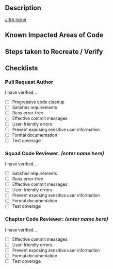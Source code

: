 [//]: # (VERIFY ALL TESTS AND LINT CHECKS PASS LOCALLY BEFORE PROCEEDING)

[//]: # (can i haz gif plz, kthxbye)

## Description
[//]: # (Replace "PROJECT-ISSUE" in the link below with the ticket number, eg. "ARCH-37")
[JIRA ticket](https://ifitdev.atlassian.net/browse/PROJECT-ISSUE)

[//]: # (Describe what changes are made in the pull request. Please add ALL changes that are made and remember to include any minor tweaks that may have snuck in on top of the main objective for the PR.)

## Known Impacted Areas of Code
[//]: # (For the benefit of QA, please list all areas which could possibly be affected by this change. This will help in determining what areas will need to be tested for regression errors. Thoroughness is important here.)

## Steps taken to Recreate / Verify
[//]: # (OPTIONAL - Provide an itemized list of steps needed to recreate the situation that is being addressed by this ticket, or describe in detail what was done to verify that the problem has been resolved or the feature has been completely added.)

## Checklists

### Pull Request Author
I have verified...
- [ ] Progressive code cleanup
- [ ] Satisfies requirements
- [ ] Runs error-free
- [ ] Effective commit messages
- [ ] User-friendly errors
- [ ] Prevent exposing sensitive user information
- [ ] Formal documentation
- [ ] Test coverage

### Squad Code Reviewer: _(enter name here)_
I have verified...
- [ ] Satisfies requirements
- [ ] Runs error-free
- [ ] Effective commit messages
- [ ] User-friendly errors
- [ ] Prevent exposing sensitive user information
- [ ] Formal documentation
- [ ] Test coverage

### Chapter Code Reviewer: _(enter name here)_
I have verified...
- [ ] Effective commit messages
- [ ] User-friendly errors
- [ ] Prevent exposing sensitive user information
- [ ] Formal documentation
- [ ] Test coverage
